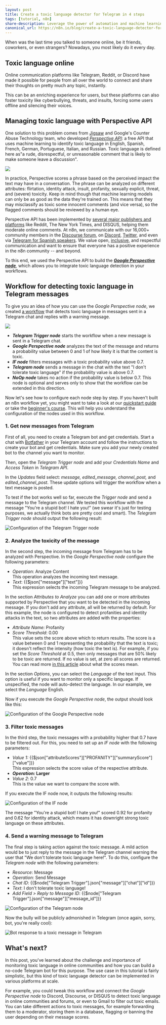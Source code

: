 ```yaml
---
layout: post
title: Create a toxic language detector for Telegram in 4 steps
tags: [tutorial, n8n]
share-description: Leverage the power of automation and machine learning to enable kinder online discussions.
canonical_url: https://n8n.io/blog/create-a-toxic-language-detector-for-telegram/
---
```


When was the last time you talked to someone online, be it friends, coworkers, or even strangers? Nowadays, you most likely do it every day.

## Toxic language online

Online communication platforms like Telegram, Reddit, or Discord have made it possible for people from all over the world to connect and share their thoughts on pretty much any topic, instantly.

This can be an enriching experience for users, but these platforms can also foster toxicity like cyberbullying, threats, and insults, forcing some users offline and silencing their voices.

## Managing toxic language with Perspective API

One solution to this problem comes from [Jigsaw](https://jigsaw.google.com/) and Google's Counter Abuse Technology team, who developed [*Perspective API*](https://www.perspectiveapi.com/): a free API that uses machine learning to identify toxic language in English, Spanish, French, German, Portuguese, Italian, and Russian. Toxic language is defined here as"a rude, disrespectful, or unreasonable comment that is likely to make someone leave a discussion".

![](https://lh4.googleusercontent.com/PgXW33_eg9l_te-ivDXrre6_hA6kijuiZ71heTak-Vl-VhdcvB4k9eK7lnuq-tSs_etODHy64Jy4Bj1Uj-QqwNtN2bVYehdoqyx3G-4HXI2VJ_zBGhjRiMlw01BuPN7VHb4HclI5=s0)


In practice, Perspective scores a phrase based on the perceived impact the text may have in a conversation. The phrase can be analyzed on different attributes: flirtation, identity attack, insult, profanity, sexually explicit, threat, and (severe) toxicity. Keep in mind though that machine learning models can only be as good as the data they're trained on. This means that they may misclassify as toxic some innocent comments (and vice versa), so the flagged comments should be reviewed by a human eye.

Perspective API has been implemented by [several major publishers and platforms](https://www.perspectiveapi.com/case-studies/) like Reddit, The New York Times, and DISQUS, helping them moderate online comments. At n8n, we communicate with our 16,000+ community members in the [Discourse forum](https://community.n8n.io/), on [Discord](https://discord.gg/vWwMVThRta), [Twitter](https://twitter.com/n8n_io), and even via [Telegram for Spanish speakers](https://t.me/comunidadn8n). We value open, [inclusive](https://n8n.io/workflows/982), and respectful communication and want to ensure that everyone has a positive experience in the n8n community -- and beyond.

To this end, we used the Perspective API to build the [***Google Perspective node***](https://docs.n8n.io/nodes/n8n-nodes-base.googlePerspective/)*,* which allows you to integrate toxic language detection in your workflows.

## Workflow for detecting toxic language in Telegram messages
To give you an idea of how you can use the *Google Perspective node*, we created [a workflow](https://n8n.io/workflows/1216) that detects toxic language in messages sent in a Telegram chat and replies with a warning message.

![](https://lh3.googleusercontent.com/pSN-PhPuKlXONRTmsT6_6pNDUNHRwtaRfBpuCnslpZS4NsuZwfJmYl8ANTa4gcdL0JMUXvLEyJQP9k8It2AvNyWLHdJ0m3dJ1nSM_z-CprrOwjqNXTNjg-2WEriYJaDWVXsKZ-YZ=s0)

-   ***Telegram Trigger node*** starts the workflow when a new message is sent in a Telegram chat.
-   ***Google Perspective node*** analyzes the text of the message and returns a probability value between 0 and 1 of how likely it is that the content is toxic.
-   ***IF node*** filters messages with a toxic probability value above 0.7.
-   ***Telegram node*** sends a message in the chat with the text "I don't tolerate toxic language" if the probability value is above 0.7.
-   ***NoOp node*** takes no action if the probability value is below 0.7. This node is optional and serves only to show that the workflow can be extended in this direction.

Now let's see how to configure each node step by step. If you haven't built an n8n workflow yet, you might want to take a look at our [quickstart guide](https://docs.n8n.io/quickstart/) or take the [beginner's course](https://docs.n8n.io/courses/level-one/). This will help you understand the configuration of the nodes used in this workflow.

### 1\. Get new messages from Telegram

First of all, you need to create a Telegram bot and get credentials. Start a chat with [Botfather](https://telegram.me/BotFather) in your Telegram account and follow the instructions to create your bot and get credentials. Make sure you add your newly created bot to the channel you want to monitor.

Then, open the *Telegram Trigger node* and add your *Credentials Name* and *Access Token* in *Telegram API*.

In the *Updates* field select: *message, edited_message, channel_post,* and *edited_channel_post*. These update options will trigger the workflow when a text message is posted.

To test if the bot works well so far, execute the *Trigger node* and send a message to the Telegram channel. We tested this workflow with the message "You're a stupid bot! I hate you!" (we swear it's just for testing purposes, we actually think bots are pretty cool and smart). The *Telegram Trigger node* should output the following result:

![Configuration of the Telegram Trigger node](https://lh5.googleusercontent.com/biB_15LoriRD_BK0T2yJqtYDCadzvBOy9WZsgNWbafxnbQEsKXLuHbyFiva1Kz_umJn8Uo3tjc4xBaLFIEkFohLEUxPg__rrW0YQrprJbBKkPEDj-3qvJTYo_U_KbuYihUccdoRY=s0)


### 2\. Analyze the toxicity of the message

In the second step, the incoming message from Telegram has to be analyzed with Perspective. In the *Google Perspective node* configure the following parameters:

-   *Operation*: Analyze Content\
    This operation analyzes the incoming text message.
-   *Text*: {{$json["message"]["text"]}}\
    This expression selects the incoming Telegram message to be analyzed.

In the section *Attributes to Analyze* you can add one or more attributes supported by Perspective that you want to be detected in the incoming message. If you don't add any attribute, all will be returned by default. For this example, the node is configured to detect profanities and identity attacks in the text, so two attributes are added with the properties:

-   *Attribute Name:* Profanity
-   *Score Threshold*: 0.00\
    This value sets the score above which to return results. The score is a value between 0 and 1 representing the probability that the text is toxic; it doesn't reflect the intensity (how toxic the text is). For example, if you set the *Score Threshold* at 0.5, then only messages that are 50% likely to be toxic are returned. If no value is set, at zero all scores are returned. You can read more [in this article](https://medium.com/jigsaw/what-do-perspectives-scores-mean-113b37788a5d) about what the scores mean.

In the section *Options*, you can select the *Language* of the text input. This option is useful if you want to monitor only a specific language. If unspecified, the node will auto-detect the language. In our example, we select the *Language* English.

Now if you execute the *Google Perspective node*, the output should look like this:

![Configuration of the Google Perspective node](https://lh4.googleusercontent.com/XI2H1OnmArFhHG6PADlYp4ENKJZXe2S0RpWEtf2kLwXte19R1STMMSY8xAn0mwSv7PAcy89_ElOp_zaye6FywKjLAV4shx10m1sqWuuIFi5UK270vo6kk4iheAjXhHkGNu5tFY0j=s0)


### 3\. Filter toxic messages

In the third step, the toxic messages with a probability higher that 0.7 have to be filtered out. For this, you need to set up an *IF node* with the following parameters:

-   *Value 1:* {{$json["attributeScores"]["PROFANITY"]["summaryScore"]["value"]}}\
    This expression selects the score value of the respective attribute.
-   ***Operation:* Larger**
-   *Value 2*: 0.7\
    This is the value we want to compare the score with.

If you execute the IF node now, it outputs the following results:

![Configuration of the IF node](https://lh3.googleusercontent.com/ulTV-NrI_foRhtJdXSsee98X2iiamH5YXSuyMhJOXcNCnj2EDV6NF_vdH-HkobnmyMECQcxVTCZtBz4ZJ1J6Ivzslmkg9VJxEt9JfaSB2SRsCFIuizGfrR2e2bhHwXpbd80mCG6w=s0)

The message "You're a stupid bot! I hate you!" scored 0.92 for profanity and 0.62 for identity attack, which means it has downright strong toxic language on these attributes.

### 4\. Send a warning message to Telegram

The final step is taking action against the toxic message. A mild action would be to just reply to the message in the Telegram channel warning the user that "We don't tolerate toxic language here!". To do this, configure the *Telegram node* with the following parameters:

-   *Resource*: Message
-   *Operation*: Send Message
-   *Chat ID*: {{$node["Telegram Trigger"].json["message"]["chat"]["id"]}}
-   *Text*: I don't tolerate toxic language!
-   *Add Field > Reply to Message ID*: {{$node["Telegram Trigger"].json["message"]["message_id"]}}

![Configuration of the Telegram node](https://lh4.googleusercontent.com/wA7GLd-yBfCEzNKH4hYxGC1Y7oV46KLpObgeDiPo7lBZjTnqyc02B01Ja_gNwbFZLeh_CTPtjVqUz_VlkPHvg2PO6SW2-5qzevSlYc0F6SeDve8bUp_NYJ9pddmKrKdgLcd26_57=s0)


Now the bully will be publicly admonished in Telegram (once again, sorry, bot, you're really cool):

![Bot response to a toxic message in Telegram](https://lh4.googleusercontent.com/lcMLPPGgGij8Tr_1C1x4y7vi142E4bsL8eaC_CPHhxRV9u9KGAvYgnGMFH3IrkS8U4Mj-e2uR4RFQD0P0w-IzwlvsEmiOPl0cLtGrJ5Cx9Q3Kkkl88KD-XL4c1v-OxH01LJRyQiw=s0)


## What's next?

In this post, you've learned about the challenge and importance of monitoring toxic language in online communities and how you can build a no-code Telegram bot for this purpose. The use case in this tutorial is fairly simplistic, but this kind of toxic language detector can be implemented in various platforms at scale.

For example, you could tweak this workflow and connect the *Google Perspective node* to Discord, Discourse, or DISQUS to detect toxic language in online communities and forums, or even to Gmail to filter out toxic emails. You can take different actions to toxic messages, for example forwarding them to a moderator, storing them in a database, flagging or banning the user depending on their message scores.